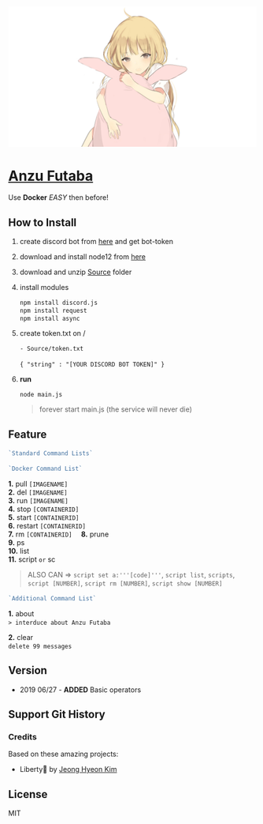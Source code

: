 <div align="center">
<a href="https://github.com/des5141/AnzuFutaba">
<img alt="Go To Wiki" src="./Image/title.jpg" width="600" />
</a>
</div>

# [Anzu Futaba](https://github.com/des5141/AnzuFutaba)

Use **Docker** _EASY_ then before!



## How to Install

1. create discord bot from [here](https://discordapp.com/developers/applications) and get bot-token

2. download and install node12 from [here](https://nodejs.org/en/)

3. download and unzip [Source](https://github.com/des5141/AnzuFutaba/archive/master.zip) folder

4. install modules  

   ```
   npm install discord.js
   npm install request
   npm install async
   ```

5. create token.txt on /  

   ```
   - Source/token.txt
   
   { "string" : "[YOUR DISCORD BOT TOKEN]" }
   ```

6. **run**  

   ```
   node main.js
   ```

   > forever start main.js (the service will never die)



## Feature

```js
`Standard Command Lists`
```

```js
`Docker Command List`
```
**1.** pull       `[IMAGENAME]`  
**2.** del        `[IMAGENAME]`  
**3.** run       `[IMAGENAME]  `  
**4.** stop     `[CONTAINERID]`  
**5.** start     `[CONTAINERID]  `  
**6.** restart `[CONTAINERID]`  
**7.** rm        `[CONTAINERID]  `
**8.** prune  
**9.** ps  
**10.** list  
**11.** script `or` sc  

> ALSO CAN => `script set a:'''[code]'''`, `script list`, `scripts`, `script [NUMBER]`, `script rm [NUMBER]`, `script show [NUMBER]`


```js
`Additional Command List`
```

**1.** about  
`> interduce about Anzu Futaba`

**2.** clear  
`delete 99 messages`





## Version

* 2019 06/27 - **ADDED** Basic operators



## Support Git History

### Credits

Based on these amazing projects:

- Liberty🌠 by [Jeong Hyeon Kim](https://github.com/des5141)

## License

MIT